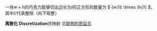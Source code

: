 一块$w \times h$的巧克力能够切出边长为$l$的正方形的数量为
$ (w//l) \times (h//l) $，其中//代表整除（向下取整）

**离散化 Discretization**并映射
见[聪明的质监员](../随便做的一些题目/二分/P1314%20[NOIP2011%20提高组]%20聪明的质监员.md)